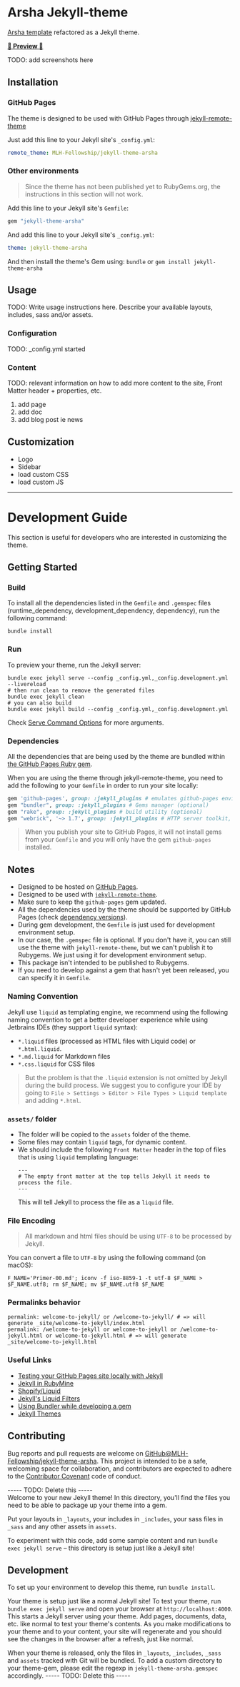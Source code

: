 # Arsha Jekyll-theme

[Arsha template](https://bootstrapmade.com/arsha-free-bootstrap-html-template-corporate/) refactored as a Jekyll theme.

[**🔗 Preview 🔗**](https://mlh-fellowship.github.io/jekyll-theme-arsha/)

TODO: add screenshots here

## Installation

### GitHub Pages

The theme is designed to be used with GitHub Pages
through [jekyll-remote-theme](https://github.com/benbalter/jekyll-remote-theme)

Just add this line to your Jekyll site's `_config.yml`:

```yaml
remote_theme: MLH-Fellowship/jekyll-theme-arsha
```

### Other environments

> Since the theme has not been published yet to RubyGems.org, the instructions in this section will not work.

Add this line to your Jekyll site's `Gemfile`:

```ruby
gem "jekyll-theme-arsha"
```

And add this line to your Jekyll site's `_config.yml`:

```yaml
theme: jekyll-theme-arsha
```

And then install the theme's Gem using: ```bundle``` or ```gem install jekyll-theme-arsha```

## Usage

TODO: Write usage instructions here. Describe your available layouts, includes, sass and/or assets.

### Configuration

TODO: _config.yml started

### Content

TODO: relevant information on how to add more content to the site, Front Matter header + properties, etc.

1. add page
2. add doc
3. add blog post ie news

## Customization

- Logo
- Sidebar
- load custom CSS
- load custom JS

---------------------------------------------------------------------------------------------------------------------

# Development Guide

This section is useful for developers who are interested in customizing the theme.

## Getting Started

### Build

To install all the dependencies listed in the `Gemfile` and `.gemspec` files (runtime_dependency,
development_dependency, dependency), run the following command:

```shell
bundle install
```

### Run

To preview your theme, run the Jekyll server:

```shell
bundle exec jekyll serve --config _config.yml,_config.development.yml --livereload
# then run clean to remove the generated files
bundle exec jekyll clean
# you can also build
bundle exec jekyll build --config _config.yml,_config.development.yml
```

Check [Serve Command Options](https://jekyllrb.com/docs/configuration/options/#serve-command-options) for more
arguments.

### Dependencies

All the dependencies that are being used by the theme are bundled
within [the GitHub Pages Ruby gem](https://pages.github.com/versions/).

When you are using the theme through jekyll-remote-theme, you need to add the following to your `Gemfile` in order to
run your site locally:

```ruby
gem 'github-pages', group: :jekyll_plugins # emulates github-pages environment locally
gem "bundler", group: :jekyll_plugins # Gems manager (optional)
gem "rake", group: :jekyll_plugins # build utility (optional)
gem "webrick", '~> 1.7', group: :jekyll_plugins # HTTP server toolkit, fix for ruby >= 3.0
```

> When you publish your site to GitHub Pages, it will not install gems from your `Gemfile` and you will only
> have the gem `github-pages` installed.

## Notes

- Designed to be hosted on [GitHub Pages](https://pages.github.com/).
- Designed to be used with [`jekyll-remote-theme`](https://github.com/benbalter/jekyll-remote-theme).
- Make sure to keep the `github-pages` gem updated.
- All the dependencies used by the theme should be supported by GitHub
  Pages (check [dependency versions](https://pages.github.com/versions/)).
- During gem development, the `Gemfile` is just used for development environment setup.
- In our case, the `.gemspec` file is optional. If you don't have it, you can still use the theme with
  `jekyll-remote-theme`, but we can't publish it to Rubygems. We just using it for development environment setup.
- This package isn't intended to be published to Rubygems.
- If you need to develop against a gem that hasn't yet been released, you can specify it in `Gemfile`.

### Naming Convention

Jekyll use `liquid` as templating engine, we recommend using the following naming convention to get a better developer
experience while using Jetbrains IDEs (they support `liquid` syntax):

- `*.liquid` files (processed as HTML files with Liquid code) or `*.html.liquid`.
- `*.md.liquid` for Markdown files
- `*.css.liquid` for CSS files

> But the problem is that the `.liquid` extension is not omitted by Jekyll during the build process. We suggest you to
> configure your IDE by going to  `File > Settings > Editor > File Types > Liquid template` and adding `*.html`.

### `assets/` folder

- The folder will be copied to the `assets` folder of the theme.
- Some files may contain `liquid` tags, for dynamic content.
- We should include the following `Front Matter` header in the top of files that is using `liquid` templating language:
  ```
  ---
  # The empty front matter at the top tells Jekyll it needs to process the file.
  ---
  ```
  This will tell Jekyll to process the file as a `liquid` file.

### File Encoding

> All markdown and html files should be using `UTF-8` to be processed by Jekyll.

You can convert a file to `UTF-8` by using the following command (on macOS):

```shell
F_NAME='Primer-00.md'; iconv -f iso-8859-1 -t utf-8 $F_NAME > $F_NAME.utf8; rm $F_NAME; mv $F_NAME.utf8 $F_NAME
```

### Permalinks behavior

```shell
permalink: welcome-to-jekyll/ or /welcome-to-jekyll/ # => will generate _site/welcome-to-jekyll/index.html
permalink: /welcome-to-jekyll or welcome-to-jekyll or /welcome-to-jekyll.html or welcome-to-jekyll.html # => will generate _site/welcome-to-jekyll.html
```

### Useful Links

- [Testing your GitHub Pages site locally with Jekyll](https://docs.github.com/en/pages/setting-up-a-github-pages-site-with-jekyll/testing-your-github-pages-site-locally-with-jekyll)
- [Jekyll in RubyMine](https://mihajlonesic.gitlab.io/archive/jekyll-in-rubymine/#file-template)
- [Shopify/Liquid](https://shopify.github.io/liquid/)
- [Jekyll's Liquid Filters](https://jekyllrb.com/docs/liquid/filters/)
- [Using Bundler while developing a gem](https://bundler.io/guides/rubygems.html)
- [Jekyll Themes](https://jekyllrb.com/docs/themes/)

## Contributing

Bug reports and pull requests are welcome
on [GitHub@MLH-Fellowship/jekyll-theme-arsha](https://github.com/MLH-Fellowship/jekyll-theme-arsha).
This project is intended to be a safe, welcoming space for collaboration, and contributors are expected to adhere to
the [Contributor Covenant](http://contributor-covenant.org) code of conduct.

----- TODO: Delete this -----  
Welcome to your new Jekyll theme! In this directory, you'll find the files you need to be able to package up your theme
into a gem.

Put your layouts in `_layouts`, your includes in `_includes`, your sass files in `_sass` and any other assets
in `assets`.

To experiment with this code, add some sample content and run `bundle exec jekyll serve` – this directory is setup just
like a Jekyll site!

## Development

To set up your environment to develop this theme, run `bundle install`.

Your theme is setup just like a normal Jekyll site! To test your theme, run `bundle exec jekyll serve` and open your
browser at `http://localhost:4000`. This starts a Jekyll server using your theme. Add pages, documents, data, etc. like
normal to test your theme's contents. As you make modifications to your theme and to your content, your site will
regenerate and you should see the changes in the browser after a refresh, just like normal.

When your theme is released, only the files in `_layouts`, `_includes`, `_sass` and `assets` tracked with Git will be
bundled.
To add a custom directory to your theme-gem, please edit the regexp in `jekyll-theme-arsha.gemspec` accordingly.
----- TODO: Delete this -----
